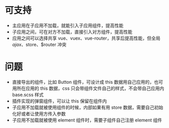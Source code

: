 # 可支持
- 主应用在子应用不加载，就能引入子应用组件，提高性能
- 子应用之间，可在对方不加载，直接引入对方组件，提高性能
- 应用之间可以选择共享 vue、vuex、vue-router，共享后提高性能，但全局 $ajax、$store、$router 冲突

# 问题
- 直接导出的组件，比如 Button 组件，可设计成 this 数据用自己应用的，也可用所在应用的 this 数据，css 只会带组件文件自己的样式，不会带自己应用内 base.scss 样式
- 插件实现的弹窗组件，可以让 this 保留在组件内
- 子应用不加载就被使用组件的时候，内部如果有用 store 数据，需要自己初始化好或者让使用方传入参数
- 子应用不加载就被使用 element 组件时，需要子组件自己注册 element 组件

